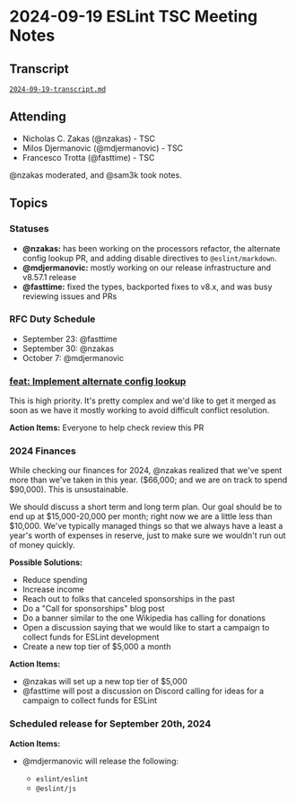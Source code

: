 # 2024-09-19 ESLint TSC Meeting Notes

## Transcript

[`2024-09-19-transcript.md`](2024-09-19-transcript.md)

## Attending

- Nicholas C. Zakas (@nzakas) - TSC
- Milos Djermanovic (@mdjermanovic) - TSC
- Francesco Trotta (@fasttime) - TSC

@nzakas moderated, and @sam3k took notes.

## Topics

### Statuses

* **@nzakas:** has been working on the processors refactor, the alternate config lookup PR, and adding disable directives to `@eslint/markdown`.
* **@mdjermanovic:** mostly working on our release infrastructure and v8.57.1 release
* **@fasttime:** fixed the types, backported fixes to v8.x, and was busy reviewing issues and PRs

### RFC Duty Schedule

* September 23: @fasttime
* September 30: @nzakas
* October 7: @mdjermanovic

### [feat: Implement alternate config lookup](https://github.com/eslint/eslint/pull/18742)

This is high priority. It's pretty complex and we'd like to get it merged as soon as we have it mostly working to avoid difficult conflict resolution. 

**Action Items:**  Everyone to help check review this PR

### 2024 Finances

While checking our finances for 2024, @nzakas realized that we've spent more than we've taken in this year. ($66,000; and we are on track to spend $90,000). This is unsustainable. 

We should discuss a short term and long term plan. Our goal should be to end up at $15,000-20,000 per month; right now we are a little less than $10,000. We've typically managed things so that we always have a least a year's worth of expenses in reserve, just to make sure we wouldn't run out of money quickly.

**Possible Solutions:**
* Reduce spending
* Increase income
* Reach out to folks that canceled sponsorships in the past
* Do a "Call for sponsorships" blog post
* Do a banner similar to the one Wikipedia has calling for donations
* Open a discussion saying that we would like to start a campaign to collect funds for ESLint development
* Create a new top tier of $5,000 a month

**Action Items:**  

* @nzakas will set up a new top tier of $5,000
* @fasttime will post a discussion on Discord calling for ideas for a campaign to collect funds for ESLint

### Scheduled release for September 20th, 2024

**Action Items:**

- @mdjermanovic will release the following:

  - `eslint/eslint`
  - `@eslint/js`